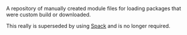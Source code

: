 A repository of manually created module files for loading packages that were custom build or downloaded.

This really is superseded by using [Spack](https://github.com/LLNL/Spack) and is no longer required.
